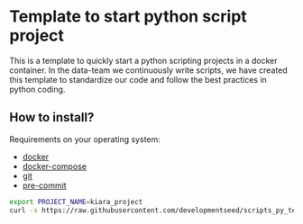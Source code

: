 # Template to start python script project

This is a template to quickly start a python scripting projects in a docker container. In the data-team we continuously write scripts, we have created this template to standardize our code and follow the best practices in python coding.

## How to install?

Requirements on your operating system:

- [docker](https://www.docker.com/)
- [ docker-compose](https://docs.docker.com/compose/)
- [git](https://github.com/git-guides/install-git)
- [pre-commit](https://pypi.org/project/pre-commit/)

```sh
export PROJECT_NAME=kiara_project
curl -s https://raw.githubusercontent.com/developmentseed/scripts_py_template/main/start_py_project.sh | bash /dev/stdin ${PROJECT_NAME}
```
